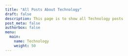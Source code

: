 ```yaml
---
title: "All Posts About Technology"
draft: false
description: This page is to show all Technology posts
post_meta: false
authorbox: false 
menu: 
  main:
    name: Technology
    weight: 50
---
```



